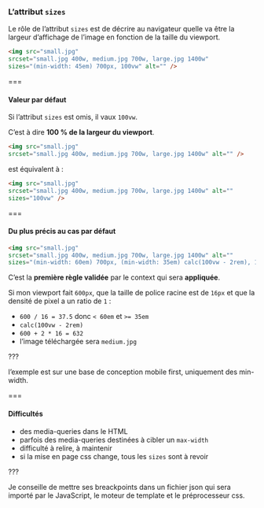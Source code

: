 ### L’attribut `sizes`

Le rôle de l’attribut `sizes` est de décrire au navigateur quelle va être la largeur d’affichage de l’image en fonction de la taille du viewport.

```html
<img src="small.jpg"
srcset="small.jpg 400w, medium.jpg 700w, large.jpg 1400w"
sizes="(min-width: 45em) 700px, 100vw" alt="" />
```

===

#### Valeur par défaut

Si l’attribut `sizes` est omis, il vaux `100vw`.

C’est à dire __100 % de la largeur du viewport__.

```html
<img src="small.jpg"
srcset="small.jpg 400w, medium.jpg 700w, large.jpg 1400w" alt="" />
```

est équivalent à :

```html
<img src="small.jpg"
srcset="small.jpg 400w, medium.jpg 700w, large.jpg 1400w" alt=""
sizes="100vw" />
```

===

#### Du plus précis au cas par défaut

```html
<img src="small.jpg"
srcset="small.jpg 400w, medium.jpg 700w, large.jpg 1400w" alt=""
sizes="(min-width: 60em) 700px, (min-width: 35em) calc(100vw - 2rem), 100vw" />
```

C’est la __première règle validée__ par le context qui sera __appliquée__.

Si mon viewport fait `600px`, que la taille de police racine est de `16px` et que la densité de pixel a un ratio de `1` : <!-- {p:.fragment} -->
- `600 / 16 = 37.5` donc `< 60em` et `>= 35em` <!-- {li:.fragment} -->
- `calc(100vw - 2rem)` <!-- {li:.fragment} -->
- `600 + 2 * 16 = 632` <!-- {li:.fragment} -->
- l’image téléchargée sera `medium.jpg` <!-- {li:.fragment} -->

???

l’exemple est sur une base de conception mobile first, uniquement des min-width.

===

#### Difficultés

- des media-queries dans le HTML <!-- {li:.fragment} -->
- parfois des media-queries destinées à cibler un `max-width` <!-- {li:.fragment} -->
- difficulté à relire, à maintenir <!-- {li:.fragment} -->
- si la mise en page css change, tous les `sizes` sont à revoir <!-- {li:.fragment} -->

???

Je conseille de mettre ses breackpoints dans un fichier json qui sera importé par le JavaScript, le moteur de template et le préprocesseur css.
